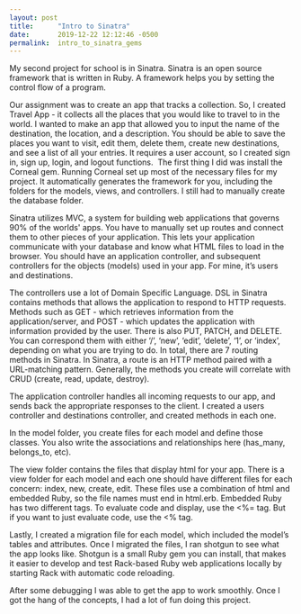 ```yaml
---
layout: post
title:      "Intro to Sinatra"
date:       2019-12-22 12:12:46 -0500
permalink:  intro_to_sinatra_gems
---
```



My second project for school is in Sinatra.  Sinatra is an open source framework that is written in Ruby.  A framework helps you by setting the control flow of a program.

Our assignment was to create an app that tracks a collection.  So, I created Travel App - it collects all the places that you would like to travel to in the world.  I wanted to make an app that allowed you to input the name of the destination, the location, and a description.  You should be able to save the places you want to visit, edit them, delete them, create new destinations, and see a list of all your entries.  It requires a user account, so I created sign in, sign up, login, and logout functions.
​
The first thing I did was install the Corneal gem.  Running Corneal set up most of the necessary files for my project.  It automatically generates the framework for you, including the folders for the models, views, and controllers.  I still had to manually create the database folder.

Sinatra utilizes MVC, a system for building web applications that governs 90% of the worlds' apps.  You have to manually set up routes and connect them to other pieces of your application.  This lets your application communicate with your database and know what HTML files to load in the browser.  You should have an application controller, and subsequent controllers for the objects (models) used in your app.  For mine, it’s users and destinations.

The controllers use a lot of Domain Specific Language.  DSL in Sinatra contains methods that allows the application to respond to HTTP requests. Methods such as GET - which retrieves information from the application/server, and POST - which updates the application with information provided by the user. There is also PUT, PATCH, and DELETE.  You can correspond them with either ‘/’, ‘new’, ‘edit’, ‘delete’, ‘1’, or ‘index’, depending on what you are trying to do.  In total, there are 7 routing methods in Sinatra.  In Sinatra, a route is an HTTP method paired with a URL-matching pattern.  Generally, the methods you create will correlate with CRUD (create, read, update, destroy). 

The application controller handles all incoming requests to our app, and sends back the appropriate responses to the client.  I created a users controller and destinations controller, and created methods in each one.  

In the model folder, you create files for each model and define those classes.  You also write the associations and relationships here (has_many, belongs_to, etc).

The view folder contains the files that display html for your app.  There is a view folder for each model and each one should have different files for each concern: index, new, create, edit.  These files use a combination of html and embedded Ruby, so the file names must end in html.erb.  Embedded Ruby has two different tags.  To evaluate code and display, use the <%= tag.  But if you want to just evaluate code, use the <% tag. 

Lastly, I created a migration file for each model, which included the model’s tables and attributes.  Once I migrated the files, I ran shotgun to see what the app looks like.  Shotgun is a small Ruby gem you can install, that makes it easier to develop and test Rack-based Ruby web applications locally by starting Rack with automatic code reloading. 

After some debugging I was able to get the app to work smoothly.  Once I got the hang of the concepts, I had a lot of fun doing this project. 












